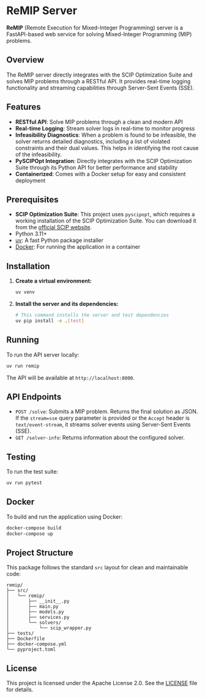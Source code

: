 # ReMIP Server

**ReMIP** (Remote Execution for Mixed-Integer Programming) server is a FastAPI-based web service for solving Mixed-Integer Programming (MIP) problems.

## Overview

The ReMIP server directly integrates with the SCIP Optimization Suite and solves MIP problems through a RESTful API. It provides real-time logging functionality and streaming capabilities through Server-Sent Events (SSE).

## Features

- **RESTful API**: Solve MIP problems through a clean and modern API
- **Real-time Logging**: Stream solver logs in real-time to monitor progress
- **Infeasibility Diagnostics**: When a problem is found to be infeasible, the solver returns detailed diagnostics, including a list of violated constraints and their dual values. This helps in identifying the root cause of the infeasibility.
- **PySCIPOpt Integration**: Directly integrates with the SCIP Optimization Suite through its Python API for better performance and stability
- **Containerized**: Comes with a Docker setup for easy and consistent deployment

## Prerequisites

- **SCIP Optimization Suite**: This project uses `pyscipopt`, which requires a working installation of the SCIP Optimization Suite. You can download it from the [official SCIP website](https://scipopt.org/index.php#download).
- Python 3.11+
- [uv](https://github.com/astral-sh/uv): A fast Python package installer
- [Docker](https://www.docker.com/): For running the application in a container

## Installation

1. **Create a virtual environment:**
   ```bash
   uv venv
   ```

2. **Install the server and its dependencies:**
   ```bash
   # This command installs the server and test dependencies
   uv pip install -e .[test]
   ```

## Running

To run the API server locally:

```bash
uv run remip
```

The API will be available at `http://localhost:8000`.

## API Endpoints

- `POST /solve`: Submits a MIP problem. Returns the final solution as JSON. If the `stream=sse` query parameter is provided or the `Accept` header is `text/event-stream`, it streams solver events using Server-Sent Events (SSE).
- `GET /solver-info`: Returns information about the configured solver.

## Testing

To run the test suite:

```bash
uv run pytest
```

## Docker

To build and run the application using Docker:

```bash
docker-compose build
docker-compose up
```

## Project Structure

This package follows the standard `src` layout for clean and maintainable code:

```
remip/
├── src/
│   └── remip/
│       ├── __init__.py
│       ├── main.py
│       ├── models.py
│       ├── services.py
│       └── solvers/
│           └── scip_wrapper.py
├── tests/
├── Dockerfile
├── docker-compose.yml
└── pyproject.toml
```

## License

This project is licensed under the Apache License 2.0. See the [LICENSE](../LICENSE) file for details.
